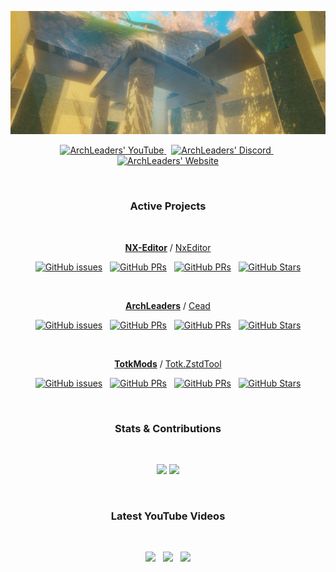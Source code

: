 <p align="center">
    <a href="http://archleaders.github.io" target="_blank"><img src=".\splash_screen.jpg" /></a>
</p>

<p align="center" style="text-align: center;">
  <a href="https://youtube.com/ArchLeaders?sub_confirmation=1">
    <img src="https://img.shields.io/youtube/channel/subscribers/UCuK9tInOEH5yJKeq3PoSgCA?style=for-the-badge&logoColor=C71B42&color=C71B42&labelColor=2A2C33&logo=youtube" alt="ArchLeaders' YouTube"/>
  </a> &nbsp;
  <a href="https://discord.gg/cbA3AWwfJj">
    <img src="https://img.shields.io/discord/825161394663456799?style=for-the-badge&logoColor=37C75E&color=37C75E&labelColor=2A2C33&logo=discord&label=discord" alt="ArchLeaders' Discord"/>
  </a> &nbsp;
  <a href="https://archleaders.github.io/">
    <img src="https://img.shields.io/static/v1?style=for-the-badge&logoColor=5751FF&color=5751FF&labelColor=2A2C33&logo=github&label=website&message=work%20in%20progress" alt="ArchLeaders' Website"/>
  </a>
</p>

<br>

<div align="center">

### Active Projects

<!-- NX-Editor/NxEditor -->
<!-- ArchLeaders/Cead -->
<!-- TotkMods/Totk.ZstdTool -->

<br>
<p>
<a href="https://github.com/NX-Editor"><b>NX-Editor</b></a> / <a href="https://github.com/NX-Editor/NxEditor">NxEditor</a>
</p>

[![GitHub issues](https://img.shields.io/github/issues/NX-Editor/NxEditor?logoColor=red&color=red&logo=github&style=flat&labelColor=2A2C33)](https://github.com/NX-Editor/NxEditor/issues) &nbsp; [![GitHub PRs](https://img.shields.io/github/issues-pr/NX-Editor/NxEditor?style=flat&labelColor=2A2C33&logoColor=blue&color=blue&logo=github)](https://github.com/NX-Editor/NxEditor/pulls) &nbsp; [![GitHub PRs](https://img.shields.io/github/issues-pr-closed/NX-Editor/NxEditor?style=flat&labelColor=2A2C33&logoColor=5751FF&color=5751FF&logo=github)](https://github.com/NX-Editor/NxEditor/pulls?q=is%3Apr+is%3Aclosed) &nbsp; [![GitHub Stars](https://img.shields.io/github/stars/NX-Editor/NxEditor?style=flat&labelColor=2A2C33&logoColor=FFCB41&color=FFCB41&logo=github)](https://github.com/NX-Editor/NxEditor) 

<br>
<p>
<a href="https://github.com/ArchLeaders"><b>ArchLeaders</b></a> / <a href="https://github.com/ArchLeaders/Cead">Cead</a>
</p>

[![GitHub issues](https://img.shields.io/github/issues/ArchLeaders/Cead?logoColor=red&color=red&logo=github&style=flat&labelColor=2A2C33)](https://github.com/ArchLeaders/Cead/issues) &nbsp; [![GitHub PRs](https://img.shields.io/github/issues-pr/ArchLeaders/Cead?style=flat&labelColor=2A2C33&logoColor=blue&color=blue&logo=github)](https://github.com/ArchLeaders/Cead/pulls) &nbsp; [![GitHub PRs](https://img.shields.io/github/issues-pr-closed/ArchLeaders/Cead?style=flat&labelColor=2A2C33&logoColor=5751FF&color=5751FF&logo=github)](https://github.com/ArchLeaders/Cead/pulls?q=is%3Apr+is%3Aclosed) &nbsp; [![GitHub Stars](https://img.shields.io/github/stars/ArchLeaders/Cead?style=flat&labelColor=2A2C33&logoColor=FFCB41&color=FFCB41&logo=github)](https://github.com/ArchLeaders/Cead)

<br>
<p>
<a href="https://github.com/TotkMods"><b>TotkMods</b></a> / <a href="https://github.com/TotkMods/Totk.ZstdTool">Totk.ZstdTool</a>
</p>

[![GitHub issues](https://img.shields.io/github/issues/TotkMods/Totk.ZstdTool?logoColor=red&color=red&logo=github&style=flat&labelColor=2A2C33)](https://github.com/TotkMods/Totk.ZstdTool/issues) &nbsp; [![GitHub PRs](https://img.shields.io/github/issues-pr/TotkMods/Totk.ZstdTool?style=flat&labelColor=2A2C33&logoColor=blue&color=blue&logo=github)](https://github.com/TotkMods/Totk.ZstdTool/pulls) &nbsp; [![GitHub PRs](https://img.shields.io/github/issues-pr-closed/TotkMods/Totk.ZstdTool?style=flat&labelColor=2A2C33&logoColor=5751FF&color=5751FF&logo=github)](https://github.com/TotkMods/Totk.ZstdTool/pulls?q=is%3Apr+is%3Aclosed) &nbsp; [![GitHub Stars](https://img.shields.io/github/stars/TotkMods/Totk.ZstdTool?style=flat&labelColor=2A2C33&logoColor=FFCB41&color=FFCB41&logo=github)](https://github.com/TotkMods/Totk.ZstdTool)

<br>

### Stats & Contributions

<br>

<a href="https://github.com/ArchLeaders?tab=repositories"><img src="https://github-readme-streak-stats.herokuapp.com/?user=archleaders&theme=github-dark-blue&hide_border=true"></a> <a href="https://github.com/ArchLeaders?tab=repositories"><img src="https://github-readme-stats.vercel.app/api?username=ArchLeaders&theme=github_dark&show_icons=true"></a>

<br>

### Latest YouTube Videos

<br>

<a href="https://www.youtube.com/watch?v=MexN9Q_hlEk" target="_blank"><img height="200" src="https://img.youtube.com/vi/MexN9Q_hlEk/0.jpg" /></a> &nbsp; <a href="https://www.youtube.com/watch?v=IDEDwIk_FSo" target="_blank"><img height="200" src="https://img.youtube.com/vi/IDEDwIk_FSo/0.jpg" /></a> &nbsp; <a href="https://www.youtube.com/watch?v=49VIFu5XsuY" target="_blank"><img height="200" src="https://img.youtube.com/vi/49VIFu5XsuY/0.jpg" /></a>

<br>

</div>

<br>
